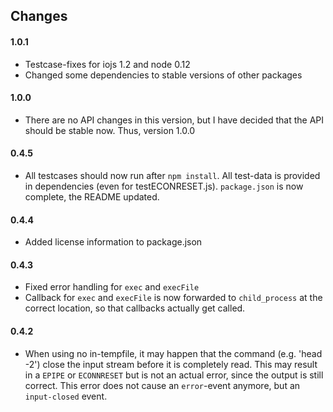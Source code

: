 Changes
--------
#### 1.0.1

  * Testcase-fixes for iojs 1.2 and node 0.12
  * Changed some dependencies to stable versions of other packages

#### 1.0.0

  * There are no API changes in this version, but I have decided that the API should be stable now. Thus, version 1.0.0

#### 0.4.5

  * All testcases should now run after `npm install`. All test-data is provided in dependencies (even for testECONRESET.js).
    `package.json` is now complete, the README updated.

#### 0.4.4

  * Added license information to package.json

#### 0.4.3

  * Fixed error handling for `exec` and `execFile`
  * Callback for `exec` and `execFile` is now forwarded to `child_process`
    at the correct location, so that callbacks actually get called.

#### 0.4.2
  * When using no in-tempfile, it may happen that the command (e.g. 'head -2') close the input stream before it is
    completely read. This may result in a `EPIPE` or `ECONNRESET` but is not an actual error, since the output is
    still correct. This error does not cause an `error`-event anymore, but an `input-closed` event.

